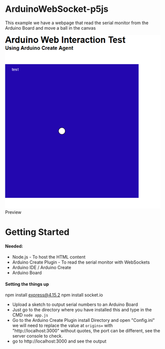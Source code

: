 # ArduinoWebSocket-p5js
This example we have a webpage that read the serial monitor from the Arduino Board and move a ball in the canvas

![Preview](Preview.png)
Preview

# Getting Started
#### Needed:
* Node.js - To host the HTML content
* Arduino Create Plugin - To read the serial monitor with WebSockets
* Arduino IDE / Arduino Create
* Arduino Board

#### Setting the things up
npm install express@4.15.2
npm install socket.io

* Upload a sketch to output serial numbers to an Arduino Board
* Just go to the directory where you have installed this and type in the CMD `node app.js`
* Go to the Arduino Create Plugin install Directory and open "Config.ini" we will need to replace the value at `origins=` with "http://localhost:3000" without quotes, the port can be different, see the server console to check.
* go to http://localhost:3000 and see the output
